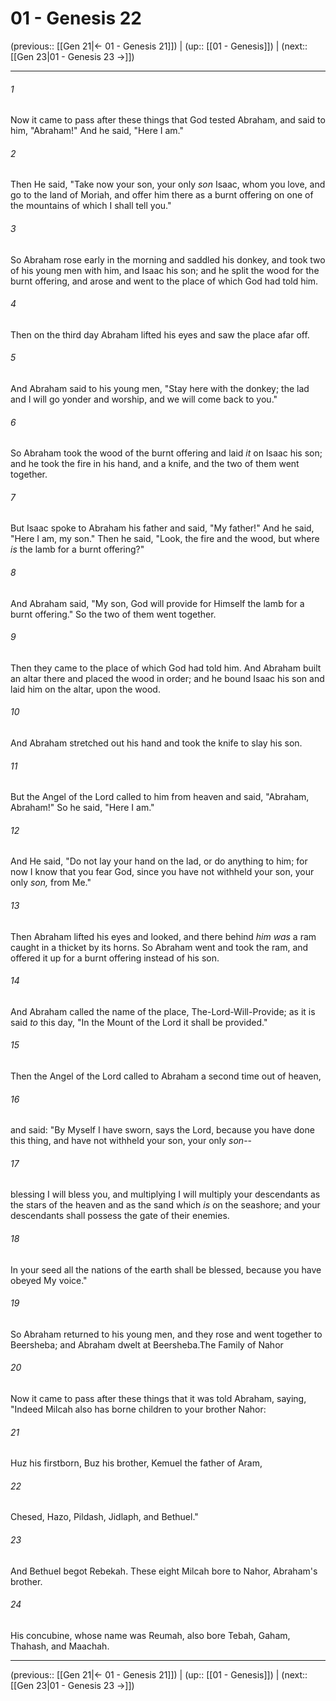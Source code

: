 # 01 - Genesis 22

(previous:: [[Gen 21|← 01 - Genesis 21]]) | (up:: [[01 - Genesis]]) | (next:: [[Gen 23|01 - Genesis 23 →]])

***


###### 1 
Now it came to pass after these things that God tested Abraham, and said to him, "Abraham!" And he said, "Here I am." 

###### 2 
Then He said, "Take now your son, your only _son_ Isaac, whom you love, and go to the land of Moriah, and offer him there as a burnt offering on one of the mountains of which I shall tell you." 

###### 3 
So Abraham rose early in the morning and saddled his donkey, and took two of his young men with him, and Isaac his son; and he split the wood for the burnt offering, and arose and went to the place of which God had told him. 

###### 4 
Then on the third day Abraham lifted his eyes and saw the place afar off. 

###### 5 
And Abraham said to his young men, "Stay here with the donkey; the lad and I will go yonder and worship, and we will come back to you." 

###### 6 
So Abraham took the wood of the burnt offering and laid _it_ on Isaac his son; and he took the fire in his hand, and a knife, and the two of them went together. 

###### 7 
But Isaac spoke to Abraham his father and said, "My father!" And he said, "Here I am, my son." Then he said, "Look, the fire and the wood, but where _is_ the lamb for a burnt offering?" 

###### 8 
And Abraham said, "My son, God will provide for Himself the lamb for a burnt offering." So the two of them went together. 

###### 9 
Then they came to the place of which God had told him. And Abraham built an altar there and placed the wood in order; and he bound Isaac his son and laid him on the altar, upon the wood. 

###### 10 
And Abraham stretched out his hand and took the knife to slay his son. 

###### 11 
But the Angel of the Lord called to him from heaven and said, "Abraham, Abraham!" So he said, "Here I am." 

###### 12 
And He said, "Do not lay your hand on the lad, or do anything to him; for now I know that you fear God, since you have not withheld your son, your only _son,_ from Me." 

###### 13 
Then Abraham lifted his eyes and looked, and there behind _him was_ a ram caught in a thicket by its horns. So Abraham went and took the ram, and offered it up for a burnt offering instead of his son. 

###### 14 
And Abraham called the name of the place, The-Lord-Will-Provide; as it is said _to_ this day, "In the Mount of the Lord it shall be provided." 

###### 15 
Then the Angel of the Lord called to Abraham a second time out of heaven, 

###### 16 
and said: "By Myself I have sworn, says the Lord, because you have done this thing, and have not withheld your son, your only _son_-- 

###### 17 
blessing I will bless you, and multiplying I will multiply your descendants as the stars of the heaven and as the sand which _is_ on the seashore; and your descendants shall possess the gate of their enemies. 

###### 18 
In your seed all the nations of the earth shall be blessed, because you have obeyed My voice." 

###### 19 
So Abraham returned to his young men, and they rose and went together to Beersheba; and Abraham dwelt at Beersheba.The Family of Nahor 

###### 20 
Now it came to pass after these things that it was told Abraham, saying, "Indeed Milcah also has borne children to your brother Nahor: 

###### 21 
Huz his firstborn, Buz his brother, Kemuel the father of Aram, 

###### 22 
Chesed, Hazo, Pildash, Jidlaph, and Bethuel." 

###### 23 
And Bethuel begot Rebekah. These eight Milcah bore to Nahor, Abraham's brother. 

###### 24 
His concubine, whose name was Reumah, also bore Tebah, Gaham, Thahash, and Maachah.

***

(previous:: [[Gen 21|← 01 - Genesis 21]]) | (up:: [[01 - Genesis]]) | (next:: [[Gen 23|01 - Genesis 23 →]])
